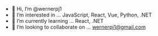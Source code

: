 - 👋 Hi, I’m @wernerpj1
- 👀 I’m interested in ... JavaScript, React, Vue, Python, .NET
- 🌱 I’m currently learning ... React, .NET
- 💞️ I’m looking to collaborate on ...
wernerpj1@gmail.com
<!---
wernerpj1/wernerpj1 is a ✨ special ✨ repository because its `README.md` (this file) appears on your GitHub profile.
You can click the Preview link to take a look at your changes.
--->
